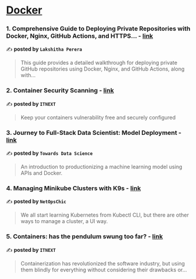 
<h1><a href=https://medium.com/tag/docker/recommended target="_blank" rel="noopener noreferrer">Docker</a></h1>
<h3>1. Comprehensive Guide to Deploying Private Repositories with Docker, Nginx, GitHub Actions, and HTTPS… - <a href="https://medium.com/@lakshitha1629/comprehensive-guide-to-deploying-private-repositories-with-docker-nginx-github-actions-and-https-b630716b12a1" target="_blank" rel="noopener noreferrer">link</a></h3>

✍️ **posted by `Lakshitha Perera`**

<blockquote>This guide provides a detailed walkthrough for deploying private GitHub repositories using Docker, Nginx, and GitHub Actions, along with…</blockquote>

<h3>2. Container Security Scanning - <a href="https://medium.com/itnext/container-security-scanning-f16b438db58d" target="_blank" rel="noopener noreferrer">link</a></h3>

✍️ **posted by `ITNEXT`**

<blockquote>Keep your containers vulnerability free and securely configured</blockquote>

<h3>3. Journey to Full-Stack Data Scientist: Model Deployment - <a href="https://medium.com/towards-data-science/journey-to-full-stack-data-scientist-model-deployment-f385f244ec67" target="_blank" rel="noopener noreferrer">link</a></h3>

✍️ **posted by `Towards Data Science`**

<blockquote>An introduction to productionizing a machine learning model using APIs and Docker.</blockquote>

<h3>4. Managing Minikube Clusters with K9s - <a href="https://medium.com/@netopschic/managing-minikube-clusters-with-k9s-db80cb227b09" target="_blank" rel="noopener noreferrer">link</a></h3>

✍️ **posted by `NetOpsChic`**

<blockquote>We all start learning Kubernetes from Kubectl CLI, but there are other ways to manage a cluster, a UI way.</blockquote>

<h3>5. Containers: has the pendulum swung too far? - <a href="https://medium.com/itnext/containers-has-the-pendulum-swung-too-far-208ad02a6b42" target="_blank" rel="noopener noreferrer">link</a></h3>

✍️ **posted by `ITNEXT`**

<blockquote>Containerization has revolutionized the software industry, but using them blindly for everything without considering their drawbacks or…</blockquote>

